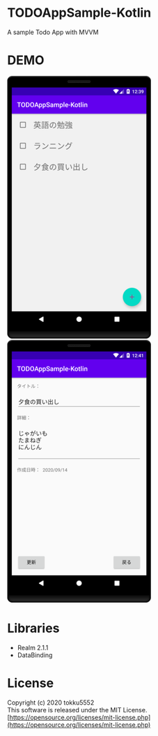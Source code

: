 # TODOAppSample-Kotlin
A sample Todo App with MVVM
 
# DEMO
![Screenshot showing TODOAppSample-Kotlin for TodoList](docs/images/demo_list.png "Demo Todo List")
![Screenshot showing TODOAppSample-Kotlin for TodoItemDetail](docs/images/demo_detail.png "Demo TodoItem Detail")
 
# Libraries
 - Realm 2.1.1
 - DataBinding
 
# License
Copyright (c) 2020 tokku5552  
This software is released under the MIT License.  
[https://opensource.org/licenses/mit-license.php](https://opensource.org/licenses/mit-license.php)
 

